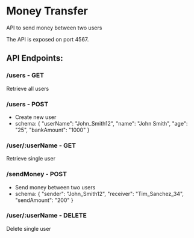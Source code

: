 # Money Transfer
API to send money between two users

The API is exposed on port 4567. 

## API Endpoints:
 
### /users - GET 
Retrieve all users
  
### /users - POST 
- Create new user
- schema: { "userName": "John_Smith12", "name": "John Smith", "age": "25", "bankAmount": "1000" }
  
### /user/:userName - GET
Retrieve single user
  
### /sendMoney - POST
- Send money between two users
- schema: { "sender": "John_Smith12", "receiver": "Tim_Sanchez_34", "sendAmount": "200" } 

### /user/:userName - DELETE
Delete single user


  
